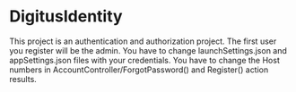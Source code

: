 # DigitusIdentity
This project is an authentication and authorization project.
The first user you register will be the admin.
You have to change launchSettings.json and appSettings.json files with your credentials.
You have to change the Host numbers in AccountController/ForgotPassword() and Register() action results.
